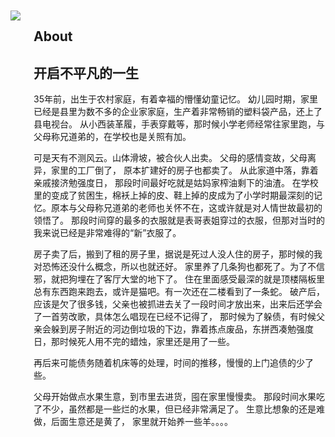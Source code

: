 


<br/><br/><br/><br/><br/><br/>
<main class="about-page is-flex is-align-items-center content is-full-height"><div class="container is-max-widescreen px-2"><div class="columns is-marginless"><aside class="column is-4 is-flex is-flex-direction-column is-justify-content-center" ><img class="js-img-fadeIn" src="/images/about.png" style="transition: opacity 320ms ease 0s; opacity: 1;padding-right：20px"></aside><section class="column is-8 is-flex is-flex-direction-column is-justify-content-center"><h2 class="about-title">About</h2><article><h2 id="Diskobolos">
<a href="#Diskobolos" class="headerlink" title="Diskobólos"></a>开启不平凡的一生</h2><p>
35年前，出生于农村家庭，有着幸福的懵懂幼童记忆。
幼儿园时期，家里已经是县里为数不多的企业家家庭，生产着非常畅销的塑料袋产品，还上了县电视台。
从小西装革履，手表穿戴等，那时候小学老师经常往家里跑，与父母称兄道弟的，在学校也是关照有加。

可是天有不测风云。山体滑坡，被合伙人出卖。 父母的感情变故，父母离异，家里的工厂倒了， 原本扩建好的房子也都卖了。
从此家道中落，靠着亲戚接济勉强度日， 那段时间最好吃就是姑妈家榨油剩下的油渣。
在学校里的变成了贫困生，棉袄上掉的皮、鞋上掉的皮成为了小学时期最深刻的记忆。原本与父母称兄道弟的老师也关怀不在，这或许就是对人情世故最初的领悟了。
那段时间穿的最多的衣服就是表哥表姐穿过的衣服，但那对当时的我来说已经是非常难得的“新”衣服了。

房子卖了后，搬到了租的房子里，据说是死过人没人住的房子，那时候的我对恐怖还没什么概念，所以也就还好。
家里养了几条狗也都死了。为了不信邪，就把狗埋在了客厅大堂的地下了。 住在里面感受最深的就是顶楼隔板里总有东西跑来跑去，或许是猫吧。有一次还在二楼看到了一条蛇。
破产后，应该是欠了很多钱，父亲也被抓进去关了一段时间才放出来，出来后还学会了一首劳改歌，具体怎么唱现在已经不记得了，
那时候为了躲债，有时候父亲会躲到房子附近的河边倒垃圾的下边，靠着拣点废品，东拼西凑勉强度日，那时候死人用不完的蜡烛，家里还是用了一些。

再后来可能债务随着机床等的处理，时间的推移，慢慢的上门追债的少了些。

父母开始做点水果生意，到市里去进货，囤在家里慢慢卖。 那段时间水果吃了不少，虽然都是一些烂的水果，但已经非常满足了。
生意比想象的还是难做，后面生意还是黄了， 家里就开始养一些羊。。。。


</p>
</article></section></div></div></main>



